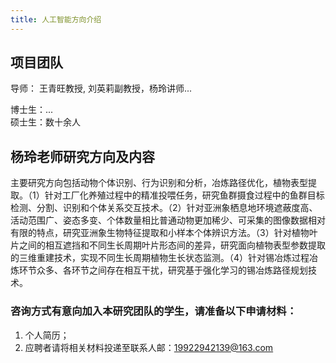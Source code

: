 ```yaml
---
title: 人工智能方向介绍
---
```

## 项目团队
导师： 王青旺教授, 刘英莉副教授，杨玲讲师...

博士生：...  
硕士生：数十余人  


## 杨玲老师研究方向及内容
主要研究方向包括动物个体识别、行为识别和分析，冶炼路径优化，植物表型提取。（1）针对工厂化养殖过程中的精准投喂任务，研究鱼群摄食过程中的鱼群目标检测、分割、识别和个体关系交互技术。（2）针对亚洲象栖息地环境遮蔽度高、活动范围广、姿态多变、个体数量相比普通动物更加稀少、可采集的图像数据相对有限的特点，研究亚洲象生物特征提取和小样本个体辨识方法。（3）针对植物叶片之间的相互遮挡和不同生长周期叶片形态间的差异，研究面向植物表型参数提取的三维重建技术，实现不同生长周期植物生长状态监测。（4）针对锡冶炼过程冶炼环节众多、各环节之间存在相互干扰，研究基于强化学习的锡冶炼路径规划技术。


### 咨询方式有意向加入本研究团队的学生，请准备以下申请材料：
1. 个人简历；
2. 应聘者请将相关材料投递至联系人邮：19922942139@163.com

